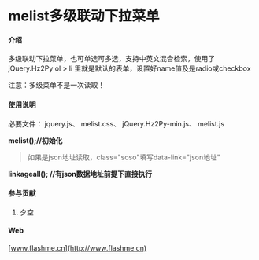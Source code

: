 # melist多级联动下拉菜单

#### 介绍
多级联动下拉菜单，也可单选可多选，支持中英文混合检索，使用了jQuery.Hz2Py
ol > li 里就是默认的表单，设置好name值及是radio或checkbox

注意：多级菜单不是一次读取！


#### 使用说明

必要文件：
jquery.js、
melist.css、
jQuery.Hz2Py-min.js、
melist.js


 **melist();//初始化** 
> 如果是json地址读取，class="soso"填写data-link="json地址"

 **linkageall(); //有json数据地址前提下直接执行** 


#### 参与贡献

1. 夕空


#### Web
[www.flashme.cn](http://www.flashme.cn)
